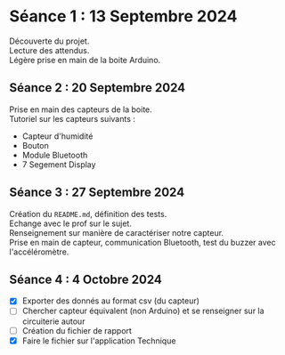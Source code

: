 # Séance 1 : 13 Septembre 2024

Découverte du projet. \
Lecture des attendus.\
Légère prise en main de la boite Arduino.


## Séance 2 : 20 Septembre 2024

Prise en main des capteurs de la boite.\
Tutoriel sur les capteurs suivants : 
- Capteur d'humidité
- Bouton
- Module Bluetooth
- 7 Segement Display

## Séance 3 : 27 Septembre 2024

Création du ```README.md```, définition des tests.\
Echange avec le prof sur le sujet.\
Renseignement sur manière de caractériser notre capteur.\
Prise en main de capteur, communication Bluetooth, test du buzzer avec l'accéléromètre.


## Séance 4 : 4 Octobre 2024

- [X] Exporter des donnés au format csv (du capteur)
- [ ] Chercher capteur équivalent (non Arduino) et se renseigner sur la circuiterie autour
- [ ] Création du fichier de rapport
- [X] Faire le fichier sur l'application Technique 
